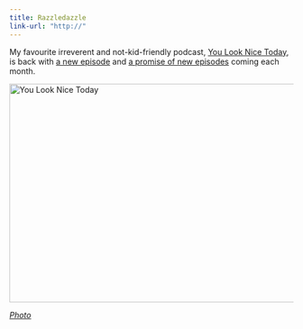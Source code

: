 ```yaml
---
title: Razzledazzle
link-url: "http://"
---
```

<p>My favourite irreverent and not-kid-friendly podcast, <a href="http://youlooknicetoday.com">You Look Nice Today</a>, is back with <a href="http://youlooknicetoday.com/razzledazzle">a new episode</a> and <a href="http://youlooknicetoday.com/news/letter-to-shareholders">a promise of new episodes</a> coming each month.</p>
<p><img src="https://chrisenns.com/wp-content/uploads/2012/03/2826562481_8c8bc2b4ed_o.jpg" alt="You Look Nice Today" title="You Look Nice Today" width="589" height="388" class="aligncenter size-full wp-image-20267" /></p>
<p><em><a href="http://www.flickr.com/photos/merlin/2826562481/">Photo</a></em></p>

